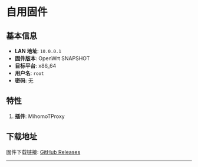 # 自用固件

## 基本信息

- **LAN 地址**: `10.0.0.1`
- **固件版本**: OpenWrt SNAPSHOT
- **目标平台**: x86_64
- **用户名**: `root`
- **密码**: 无

## 特性

1. **插件**: MihomoTProxy

## 下载地址

固件下载链接: [GitHub Releases](https://github.com/vernlau/openwrt/releases)

---

